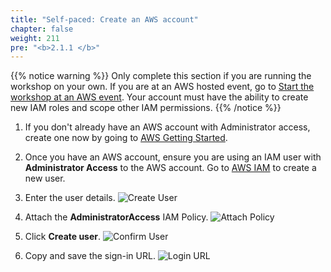 ```yaml
---
title: "Self-paced: Create an AWS account"
chapter: false
weight: 211
pre: "<b>2.1.1 </b>"
---
```


{{% notice warning %}}
Only complete this section if you are running the workshop on your own. If you are at an AWS hosted event, go to [Start the workshop at an AWS event](212_aws_event_account.html).
Your account must have the ability to create new IAM roles and scope other IAM permissions.
{{% /notice %}}

1. If you don't already have an AWS account with Administrator access, create
one now by going to [AWS Getting Started](https://aws.amazon.com/getting-started/).

1. Once you have an AWS account, ensure you are using an IAM user with **Administrator Access** to the AWS account. Go to [AWS IAM](https://console.aws.amazon.com/iam/home?#/users$new) to create a new user.

1. Enter the user details.
![Create User](/images/iam-1-create-user.png)

1. Attach the **AdministratorAccess** IAM Policy.
![Attach Policy](/images/iam-2-attach-policy.png)

1. Click **Create user**.
![Confirm User](/images/iam-3-create-user.png)

1. Copy and save the sign-in URL.
![Login URL](/images/iam-4-save-url.png)

